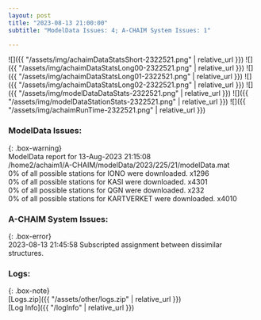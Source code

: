 ```yaml
---
layout: post
title: "2023-08-13 21:00:00"
subtitle: "ModelData Issues: 4; A-CHAIM System Issues: 1"

---
```


![]({{ "/assets/img/achaimDataStatsShort-2322521.png" | relative_url }})
![]({{ "/assets/img/achaimDataStatsLong00-2322521.png" | relative_url }})
![]({{ "/assets/img/achaimDataStatsLong01-2322521.png" | relative_url }})
![]({{ "/assets/img/achaimDataStatsLong02-2322521.png" | relative_url }})
![]({{ "/assets/img/modelDataDataStats-2322521.png" | relative_url }})
![]({{ "/assets/img/modelDataStationStats-2322521.png" | relative_url }})
![]({{ "/assets/img/achaimRunTime-2322521.png" | relative_url }})


### ModelData Issues:  
  
{: .box-warning}  
 ModelData report for 13-Aug-2023 21:15:08   
 /home2/achaim1/A-CHAIM/modelData/2023/225/21/modelData.mat   
 0% of all possible stations for IONO were downloaded. x1296   
 0% of all possible stations for KASI were downloaded. x4301   
 0% of all possible stations for QGN were downloaded. x232   
 0% of all possible stations for KARTVERKET were downloaded. x4010   
  
### A-CHAIM System Issues:  
  
{: .box-error}  
2023-08-13 21:45:58 Subscripted assignment between dissimilar structures.  

### Logs:  
  
{: .box-note}  
[Logs.zip]({{ "/assets/other/logs.zip" | relative_url }})  
[Log Info]({{ "/logInfo" | relative_url }})  
